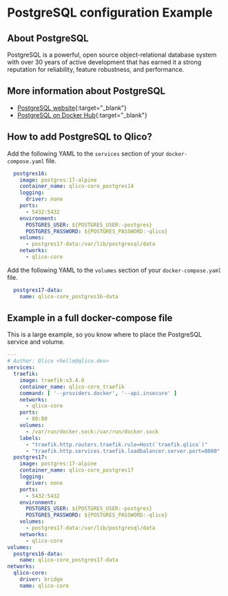 # PostgreSQL configuration Example

## About PostgreSQL

PostgreSQL is a powerful, open source object-relational database system with
over 30 years of active development that has earned it a strong reputation for
reliability, feature robustness, and performance.

## More information about PostgreSQL

* [PostgreSQL website](https://www.postgresql.org/){:target="_blank"}
* [PostgreSQL on Docker Hub](https://hub.docker.com/_/postgres){:target="_blank"}

## How to add PostgreSQL to Qlico?

Add the following YAML to the `services` section of your `docker-compose.yaml`
file.

```yaml title="qlico-core/docker-compose.yaml"
  postgres16:
    image: postgres:17-alpine
    container_name: qlico-core_postgres14
    logging:
      driver: none
    ports:
      - 5432:5432
    environment:
      POSTGRES_USER: ${POSTGRES_USER:-postgres}
      POSTGRES_PASSWORD: ${POSTGRES_PASSWORD:-qlico}
    volumes:
      - postgres17-data:/var/lib/postgresql/data
    networks:
      - qlico-core
```

Add the following YAML to the `volumes` section of your `docker-compose.yaml`
file.

```yaml title="qlico-core/docker-compose.yaml"
  postgres17-data:
    name: qlico-core_postgres16-data
```

## Example in a full docker-compose file

This is a large example, so you know where to place the PostgreSQL service and
volume.

```yaml title="qlico-core/docker-compose.yaml"
---
# Author: Qlico <hello@qlico.dev>
services:
  traefik:
    image: traefik:v3.4.0
    container_name: qlico-core_traefik
    command: [ '--providers.docker', '--api.insecure' ]
    networks:
      - qlico-core
    ports:
      - 80:80
    volumes:
      - /var/run/docker.sock:/var/run/docker.sock
    labels:
      - "traefik.http.routers.traefik.rule=Host(`traefik.qlico`)"
      - "traefik.http.services.traefik.loadbalancer.server.port=8080"
  postgres17:
    image: postgres:17-alpine
    container_name: qlico-core_postgres17
    logging:
      driver: none
    ports:
      - 5432:5432
    environment:
      POSTGRES_USER: ${POSTGRES_USER:-postgres}
      POSTGRES_PASSWORD: ${POSTGRES_PASSWORD:-qlico}
    volumes:
      - postgres17-data:/var/lib/postgresql/data
    networks:
      - qlico-core
volumes:
  postgres16-data:
    name: qlico-core_postgres17-data
networks:
  qlico-core:
    driver: bridge
    name: qlico-core
```
